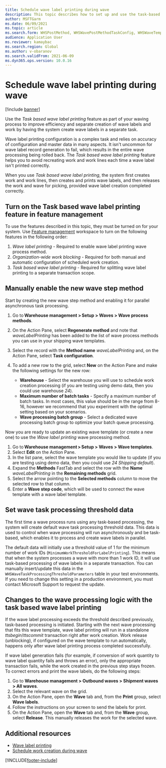 ```yaml
---
title: Schedule wave label printing during wave
description: This topic describes how to set up and use the task-based wave label printing functionality.
author: MSFTGarm
ms.date: 06/09/2021
ms.topic: article
ms.search.form: WHSPostMethod, WHSWavePostMethodTaskConfig, WHSWaveTemplateTable, WHSParameters, WHSWaveTableListPage, WHSWorkTableListPage, WHSWorkTable, BatchJobEnhanced, WHSPlannedWorkOrder
audience: Application User
ms.reviewer: kamaybac
ms.search.region: Global
ms.author: v-obaranov
ms.search.validFrom: 2021-06-09
ms.dyn365.ops.version: 10.0.16
---
```


# Schedule wave label printing during wave

[!include [banner](../../includes/banner.md)]

Use the *Task based wave label printing* feature as part of your waving process to improve efficiency and separate creation of wave labels and work by having the system create wave labels in a separate task.

Wave label printing configuration is a complex task and relies on accuracy of configuration and master data in many aspects. It isn't uncommon for wave label record generation to fail, which results in the entire wave processing being rolled back. The *Task based wave label printing* feature helps you to avoid recreating work and work lines each time a wave label isn't printed correctly.

When you use *Task based wave label printing*, the system first creates work and work lines, then creates and prints wave labels, and then releases the work and wave for picking, provided wave label creation completed correctly.

## Turn on the Task based wave label printing feature in feature management

To use the features described in this topic, they must be turned on for your system. Use [Feature management](../../fin-ops-core/fin-ops/get-started/feature-management/feature-management-overview.md) workspace to turn on the following features in the following order:

1. *Wave label printing* - Required to enable wave label printing wave process method.
1. *Organization-wide work blocking* - Required for both manual and automatic configuration of scheduled work creation.
1. *Task based wave label printing* - Required for splitting wave label printing to a separate transaction scope.

## Manually enable the new wave step method

Start by creating the new wave step method and enabling it for parallel asynchronous task processing.

1. Go to **Warehouse management \> Setup \> Waves \> Wave process methods**.
1. On the Action Pane, select **Regenerate method** and note that *waveLabelPrinting* has been added to the list of wave process methods you can use in your shipping wave templates.
1. Select the record with the **Method name** *waveLabelPrinting* and, on the Action Pane, select **Task configuration**.
1. To add a new row to the grid, select **New** on the Action Pane and make the following settings for the new row:

    - **Warehouse** - Select the warehouse you will use to schedule work creation processing (if you are testing using demo data, then you could use warehouse *24*).
    - **Maximum number of batch tasks** - Specify a maximum number of batch tasks. In most cases, this value should be in the range from 8-16, however we recommend that you experiment with the optimal setting based on your scenarios.
    - **Wave processing batch group** - Select a dedicated wave processing batch group to optimize your batch queue processing.

Now you are ready to update an existing wave template (or create a new one) to use the *Wave label printing* wave processing method.

1. Go to **Warehouse management \> Setup \> Waves \> Wave templates**.
1. Select **Edit** on the Action Pane.
1. In the list pane, select the wave template you would like to update (if you are testing using demo data, then you could use *24 Shipping default*).
1. Expand the **Methods** FastTab and select the row with the **Name** *waveLabelPrinting* in the **Remaining methods** grid.
1. Select the arrow pointing to the **Selected methods** column to move the selected row to that column.
1. Enter a **Wave step code**, which will be used to connect the wave template with a wave label template.

## Set wave task processing threshold data

The first time a wave process runs using any task-based processing, the system will create default wave task processing threshold data. This data is used to control when wave processing will run asynchronously and be task-based, which enables it to process and create wave labels in parallel.

The default data will initially use a threshold value of 1 for the minimum number of work IDs (`MinimumWorkThresholdForLabelPrinting`). This means that when the system processes a wave with more than 1 work ID, it will use task-based processing of wave labels in a separate transaction. You can manually insert/update this data in the `WHSWaveTaskProcessingThresholdParameters` table in your test environments. If you need to change this setting in a production environment, you must contact Microsoft Support to request the update.

## Changes to the wave processing logic with the task based wave label printing

If the wave label processing exceeds the threshold described previously, task-based processing is initiated. Starting with the next wave processing that fits this wave template, wave label printing will run in a standalone *ttsbegin*/*ttscommit* transaction right after work creation. Work release (unblocking), if configured on the wave template to run automatically, happens only after wave label printing process completed successfully.

If wave label generation fails (for example, if conversion of work quantity to wave label quantity fails and throws an error), only the appropriate transaction fails, while the work created in the previous step stays frozen. To correct errors and print the wave labels, do the following steps:

1. Go to **Warehouse management \> Outbound waves \> Shipment waves \> All waves**.
1. Select the relevant wave on the grid.
1. On the Action Pane, open the **Wave** tab and, from the **Print** group, select **Wave labels**.
1. Follow the instructions on your screen to send the labels for print.
1. On the Action Pane, open the **Wave** tab and, from the **Wave** group, select **Release**. This manually releases the work for the selected wave.

## Additional resources

- [Wave label printing](configure-wave-label-printing.md)
- [Schedule work creation during wave](configure-wave-schedule-work-createion.md)


[!INCLUDE[footer-include](../../includes/footer-banner.md)]
